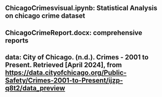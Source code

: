 ## ChicagoCrimesvisual.ipynb: Statistical Analysis on chicago crime dataset
## ChicagoCrimeReport.docx: comprehensive reports 
## data: City of Chicago. (n.d.). Crimes - 2001 to Present. Retrieved [April 2024], from https://data.cityofchicago.org/Public-Safety/Crimes-2001-to-Present/ijzp-q8t2/data_preview
